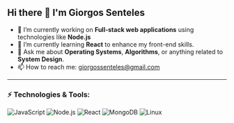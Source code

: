 ## Hi there 👋 I'm Giorgos Senteles

- 🔭 I’m currently working on **Full-stack web applications** using technologies like **Node.js**
- 🌱 I’m currently learning **React** to enhance my front-end skills.
- 💬 Ask me about **Operating Systems**, **Algorithms**, or anything related to **System Design**.
- 📫 How to reach me: [giorgossenteles@gmail.com](mailto:giorgossenteles@gmail.com)

---

### ⚡ Technologies & Tools:
![JavaScript](https://img.shields.io/badge/-JavaScript-333?style=flat&logo=javascript)
![Node.js](https://img.shields.io/badge/-Node.js-333?style=flat&logo=node.js)
![React](https://img.shields.io/badge/-React-333?style=flat&logo=react)
![MongoDB](https://img.shields.io/badge/-MongoDB-333?style=flat&logo=mongodb)
![Linux](https://img.shields.io/badge/-Linux-333?style=flat&logo=linux)
